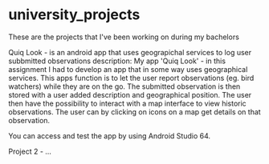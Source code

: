 # university_projects
These are the projects that I've been working on during my bachelors

Quiq Look - is an android app that uses geograpichal services to log user subbmitted observations
  description: My app 'Quiq Look' - in this assignment I had to develop an app that in some way uses geographical services. This apps function is to let the user report   observations (eg. bird watchers) while they are on the go. The submitted observation is then stored with a user added description and geographical position. The user     then have the possibility to interact with a map interface to view historic observations. The user can by clicking on icons on a map get details on that observation.
  
  You can access and test the app by using Android Studio 64.
  
Project 2 - ...
